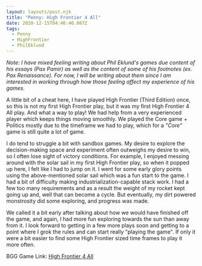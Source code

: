 ```yaml
---
layout: layouts/post.njk
title: "Penny: High Frontier 4 All"
date: 2020-12-15T04:46:40.087Z
tags:
  - Penny
  - HighFrontier
  - PhilEklund
---
```

*Note: I have mixed feeling writing about Phil Eklund's games due content of his essays (Pax Pamir) as well as the content of some of his footnotes (ex. Pax Renaissance). For now, I will be writing about them since I am interested in working through how those feeling affect my experience of his games.*

A little bit of a cheat here, I have played High Frontier (Third Edition) once, so this is not my first High Frontier play, but it was my first High Frontier 4 All play. And what a way to play! We had help from a very experienced player which keeps things moving smoothly. We played the Core game + Politics mostly due to the timeframe we had to play, which for a *"Core"* game is still quite a lot of game.

I do tend to struggle a bit with sandbox games. My desire to explore the decision-making space and experiment often outweighs my desire to win, so I often lose sight of victory conditions. For example, I enjoyed messing around with the solar sail in my first High Frontier play, so when it popped up here, I felt like I had to jump on it. I went for some early glory points using the above-mentioned solar sail which was a fun start to the game. I had a bit of difficulty making industrialization-capable stack work. I had a few too many requirements and as a result the weight of my rocket kept going up and, well that can become a cycle. But eventually, my dirt powered monstrosity did some exploring, and progress was made.

We called it a bit early after talking about how we would have finished off the game, and again, I had more fun exploring towards the sun than away from it. I look forward to getting in a few more plays soon and getting to a point where I grok the rules and can start really "playing the game". If only it were a bit easier to find some High Frontier sized time frames to play it more often.

BGG Game Link: [High Frontier 4 All](https://boardgamegeek.com/boardgame/281655/high-frontier-4-all)